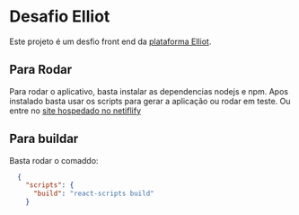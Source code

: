 # Desafio Elliot

Este projeto é um desfio front end da [plataforma Elliot](https://eusouelliot.com/app/).

## Para Rodar

Para rodar o aplicativo, basta instalar as dependencias nodejs e npm. Apos instalado basta usar os scripts para gerar a aplicação ou rodar em teste. Ou entre no [site hospedado no netiflify](https://desafio-elliot.netlify.com/login)

## Para buildar

Basta rodar o comaddo:

```json
  {
    "scripts": {
      "build": "react-scripts build"
    }
```

